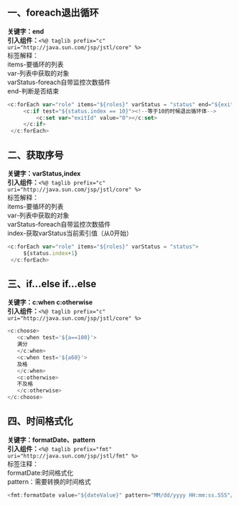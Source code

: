 ## 一、foreach退出循环  
**关键字：end**  
**引入组件：**`<%@ taglib prefix="c" uri="http://java.sun.com/jsp/jstl/core" %>`  
标签解释：  
	items-要循环的列表  
	var-列表中获取的对象  
	varStatus-foreach自带监控次数插件  
	end-判断是否结束  
```js
<c:forEach var="role" items="${roles}" varStatus = "status" end="${exitId}">
     <c:if test="${status.index == 10}"><!--等于10的时候退出循环体-->
         <c:set var="exitId" value="0"></c:set>
     </c:if>
 </c:forEach>
```
## 二、获取序号  
**关键字：varStatus,index**  
**引入组件：**`<%@ taglib prefix="c" uri="http://java.sun.com/jsp/jstl/core" %>`  
标签解释：  
	items-要循环的列表  
	var-列表中获取的对象  
	varStatus-foreach自带监控次数插件  
	index-获取varStatus当前索引值（从0开始） 
```js
<c:forEach var="role" items="${roles}" varStatus = "status">
     ${status.index+1}
 </c:forEach>
```
## 三、if...else if...else  
**关键字：c:when  c:otherwise**  
**引入组件：**`<%@ taglib prefix="c" uri="http://java.sun.com/jsp/jstl/core" %>`  
```js
<c:choose> 
   <c:when test='${a==100}'>
   满分
   </c:when> 
   <c:when test='${a60}'>
   及格
   </c:when> 
   <c:otherwise>
   不及格
   </c:otherwise> 
</c:choose> 
```
## 四、时间格式化  
**关键字：formatDate、pattern**  
**引入组件：**`<%@ taglib prefix="fmt" uri="http://java.sun.com/jsp/jstl/fmt" %>`  
标签注释：  
formatDate:时间格式化  
pattern：需要转换的时间格式  

```js
<fmt:formatDate value="${dateValue}" pattern="MM/dd/yyyy HH:mm:ss.SSS"/><!-- SSS的个数表示精确的毫秒数 -->
```
